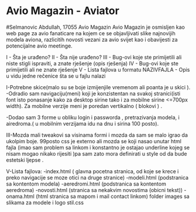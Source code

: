 # Avio Magazin - Aviator
#Selmanovic Abdullah, 17055
Avio Magazin 
Avio Magazin je osmisljen kao web page za avio fanaticare na kojem ce se objavljivati slike najnovijih modela aviona, razlicitih novosti vezani za avio svijet kao i obavijesti za potencijalne avio meetinge.


I  - Šta je urađeno? 
II  - Šta nije urađeno?
III - Bug-ovi koje ste primijetili ali niste stigli ispraviti, a znate rješenje (opis rješenja)
IV  - Bug-ovi koje ste primijetili ali ne znate rješenje
V  - Lista fajlova u formatu NAZIVFAJLA - Opis u vidu jedne rečenice šta se u fajlu nalazi

I-Potrebne skice(malo su se boje izmijenjile vremenom ali poanta je u skici ).
-Odradio sam navigaciju(meni) koji je konzistentan na svakoj stranici(isti font isto ponasanje kako za desktop sirine tako i za mobilne sirine <=700px width). Za mobilne verzije meni je poredan vertikalno ( blokovi ) .

-Dodao sam 3 forme u obliku login i passworda , pretrazivanja modela, i airedroma.(  u mobilnim verzijama idu na dnu i sirina 100 posto).

III-Mozda mali tweakovi sa visinama formi i mozda da sam se malo igrao da ukolpim boje.  99posto css je externo ali mozda se koji nasao unutar html fajla (imao sam problem sa linkom i konstantno je ostajao underline kojeg se nisam mogao nikako rijesiti )pa sam zato mora definirati u style od <a> da bude estetski ljepse   .

V-Lista fajlova:
  -index.html ( glavna pocetna stranica, od koje se krece i preko navigacije se moze otici na druge stranice) 
  -modeli.html (podstranica sa kontentom modela)
  -aeredromi.html (podstranica sa kontentom aeredroma)
  -novosti.html (stranica sa nekakvim novostima (obicni tekst))
  -onama.html (html stranica sa mapom i mail contact linkom)
  folder images sa slikama za modele i logo
  stil.css

